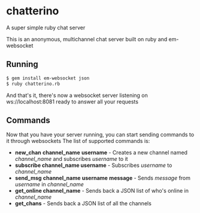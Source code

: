 # chatterino
A super simple ruby chat server

This is an anonymous, multichannel chat server built on ruby and em-websocket

## Running
``` bash
$ gem install em-websocket json
$ ruby chatterino.rb
```
And that's it, there's now a websocket server listening on ws://localhost:8081 ready to answer all your requests

## Commands
Now that you have your server running, you can start sending commands to it through websockets
The list of supported commands is:
* __new_chan__ __channel_name__ __username__ - Creates a new channel named *channel_name* and subscribes *username* to it
* __subscribe channel_name username__ - Subscribes *username* to *channel_name*
* __send_msg__ __channel_name__ __username__ __message__ - Sends *message* from *username* in *channel_name*
* __get_online channel_name__ - Sends back a JSON list of who's online in *channel_name*
* __get_chans__ - Sends back a JSON list of all the channels
